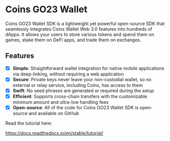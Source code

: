 # Coins GO23 Wallet

Coins GO23 Wallet SDK is a lightweight yet powerful open-source SDK that seamlessly integrates Coins Wallet Web 3.0 features into hundreds of dApps. It allows your users to store various tokens and spend them on games, stake them on DeFi apps, and trade them on exchanges.

## Features

- [x] **Simple**: Straightforward wallet integration for native mobile applications via deep-linking, without requiring a web application
- [x] **Secure**: Private keys never leave your non-custodial wallet, so no external or relay service, including Coins, has access to them
- [x] **Swift**: No seed phrases are generated or required during the setup
- [x] **Efficient**: Supports cross-chain transfers with the customizable minimum amount and ultra-low handling fees 
- [x] **Open-source**: All of the code for Coins GO23 Wallet SDK is open-source and available on GitHub

Read the tutorial here:

https://docs.readthedocs.io/en/stable/tutorial/
